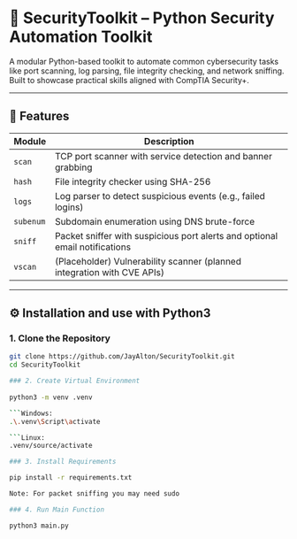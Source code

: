 # 🔐 SecurityToolkit – Python Security Automation Toolkit

A modular Python-based toolkit to automate common cybersecurity tasks like port scanning, log parsing, file integrity checking, and network sniffing. Built to showcase practical skills aligned with CompTIA Security+.

---

## 🚀 Features

| Module    | Description                                                                 |
|-----------|-----------------------------------------------------------------------------|
| `scan`    | TCP port scanner with service detection and banner grabbing                |
| `hash`    | File integrity checker using SHA-256                                       |
| `logs`    | Log parser to detect suspicious events (e.g., failed logins)               |
| `subenum` | Subdomain enumeration using DNS brute-force                                |
| `sniff`   | Packet sniffer with suspicious port alerts and optional email notifications|
| `vscan`   | (Placeholder) Vulnerability scanner (planned integration with CVE APIs)    |

---

## ⚙️ Installation and use with Python3

### 1. Clone the Repository
```bash
git clone https://github.com/JayAlton/SecurityToolkit.git
cd SecurityToolkit

### 2. Create Virtual Environment
 
python3 -m venv .venv

```Windows: 
.\.venv\Script\activate

```Linux:
.venv/source/activate

### 3. Install Requirements

pip install -r requirements.txt

Note: For packet sniffing you may need sudo

### 4. Run Main Function

python3 main.py
